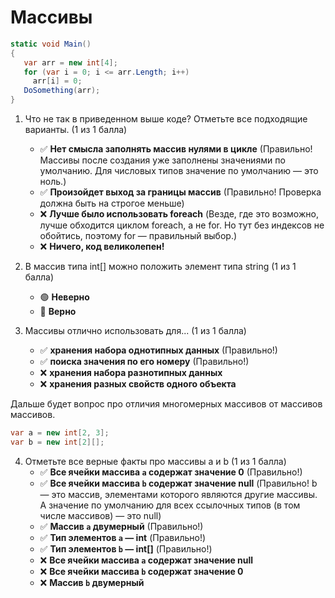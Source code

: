# Массивы

```cs
static void Main()
{
   var arr = new int[4];
   for (var i = 0; i <= arr.Length; i++)
     arr[i] = 0;
   DoSomething(arr);
}
```

1. Что не так в приведенном выше коде? Отметьте все подходящие варианты. (1 из 1 балла)
   * ✅ **Нет смысла заполнять массив нулями в цикле** (Правильно! Массивы после создания уже заполнены значениями по умолчанию. Для числовых типов значение по умолчанию — это ноль.)
   * ✅ **Произойдет выход за границы массив** (Правильно! Проверка должна быть на строгое меньше)
   * ❌ **Лучше было использовать foreach** (Везде, где это возможно, лучше обходится циклом foreach, а не for. Но тут без индексов не обойтись, поэтому for — правильный выбор.)
   * ❌ **Ничего, код великолепен!**


2. В массив типа int[] можно положить элемент типа string (1 из 1 балла)
   * 🟢 **Неверно**
   * 🔴 **Верно**


3. Массивы отлично использовать для... (1 из 1 балла)
   * ✅ **хранения набора однотипных данных** (Правильно!)
   * ✅ **поиска значения по его номеру** (Правильно!)
   * ❌ **хранения набора разнотипных данных**
   * ❌ **хранения разных свойств одного объекта**

Дальше будет вопрос про отличия многомерных массивов от массивов массивов.

```cs
var a = new int[2, 3];
var b = new int[2][];
```

4. Отметьте все верные факты про массивы a и b (1 из 1 балла)
   * ✅ **Все ячейки массива `a` содержат значение 0** (Правильно!)
   * ✅ **Все ячейки массива `b` содержат значение null** (Правильно! b — это массив, элементами которого являются другие массивы. А значение по умолчанию для всех ссылочных типов (в том числе массивов) — это null)
   * ✅ **Массив `a` двумерный** (Правильно!)
   * ✅ **Тип элементов `a` — int** (Правильно!)
   * ✅ **Тип элементов `b` — int[]** (Правильно!)
   * ❌ **Все ячейки массива `a` содержат значение null**
   * ❌ **Все ячейки массива `b` содержат значение 0**
   * ❌ **Массив `b` двумерный**
